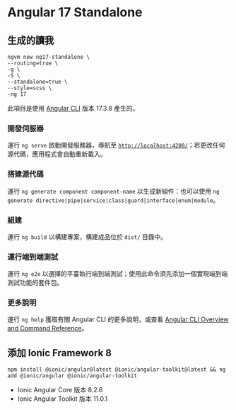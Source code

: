# Angular 17 Standalone

## 生成的讀我

```shell
ngvm new ng17-standalone \
--routing=true \
-g \
-S \
--standalone=true \
--style=scss \
-ng 17
```

此項目是使用 [Angular CLI](https://github.com/angular/angular-cli) 版本 17.3.8 產生的。

### 開發伺服器

運行 `ng serve` 啟動開發服務器，導航至 [`http://localhost:4200/`](http://localhost:4200/)；若更改任何源代碼，應用程式會自動重新載入。

### 搭建源代碼

運行 `ng generate component component-name` 以生成新組件：也可以使用 `ng generate directive|pipe|service|class|guard|interface|enum|module`。

### 組建

運行 `ng build` 以構建專案，構建成品位於 `dist/` 目錄中。

### 運行端到端測試

運行 `ng e2e` 以選擇的平臺執行端到端測試；使用此命令須先添加一個實現端到端測試功能的套件包。

### 更多說明

運行 `ng help` 獲取有關 Angular CLI 的更多說明，或查看 [Angular CLI Overview and Command Reference](https://angular.io/cli)。

## 添加 Ionic Framework 8

```shell
npm install @ionic/angular@latest @ionic/angular-toolkit@latest && ng add @ionic/angular @ionic/angular-toolkit
```

- Ionic Angular Core 版本 8.2.6
- Ionic Angular Toolkit 版本 11.0.1
